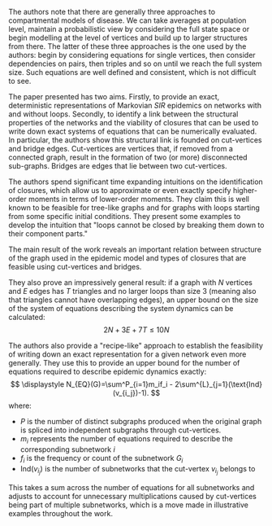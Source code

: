 The authors note that there are generally three approaches to compartmental models of disease. We can take averages at population level, maintain a probabilistic view by considering the full state space or begin modelling at the level of vertices and build up to larger structures from there. The latter of these three approaches is the one used by the authors: begin by considering equations for single vertices, then consider dependencies on pairs, then triples and so on until we reach the full system size. Such equations are well defined and consistent, which is not difficult to see.

The paper presented has two aims. Firstly, to provide an exact, deterministic representations of Markovian $SIR$ epidemics on networks with and without loops. Secondly, to identify a link between the structural properties of the networks and the viability of closures that can be used to write down exact systems of equations that can be numerically evaluated. In particular, the authors show this structural link is founded on cut-vertices and bridge edges. Cut-vertices are vertices that, if removed from a connected graph, result in the formation of two (or more) disconnected sub-graphs. Bridges are edges that lie between two cut-vertices.

The authors spend significant time expanding intuitions on the identification of closures, which allow us to approximate or even exactly specify higher-order moments in terms of lower-order moments. They claim this is well known to be feasible for tree-like graphs and for graphs with loops starting from some specific initial conditions. They present some examples to develop the intuition that "loops cannot be closed by breaking them down to their component parts."

The main result of the work reveals an important relation between structure of the graph used in the epidemic model and types of closures that are feasible using cut-vertices and bridges.

They also prove an impressively general result: if a graph with $N$ vertices and  $E$ edges has $T$ triangles and no larger loops than size 3 (meaning also that triangles cannot have overlapping edges), an upper bound on the size of the system of equations describing the system dynamics can be calculated:
$$
2N + 3E + 7T \leq 10N
$$

The authors also provide a "recipe-like" approach to establish the feasibility of writing down an exact representation for a given network even more generally. They use this to provide an upper bound for the number of equations required to describe epidemic dynamics exactly:
$$
\displaystyle N_{EQ}(G)=\sum^P_{i=1}m_if_i - 2\sum^{L}_{j=1}(\text{Ind}(v_{i_j})-1).
$$
where:
- $P$ is the number of distinct subgraphs produced when the original graph is spliced into independent subgraphs through cut-vertices.
- $m_i$ represents the number of equations required to describe the corresponding subnetwork $i$
- $f_i$ is the frequency or count of the subnetwork $G_i$
- $\text{Ind}(v_{i_j})$ is the number of subnetworks that the cut-vertex $v_{i_j}$ belongs to

This takes a sum across the number of equations for all subnetworks and adjusts to account for unnecessary multiplications caused by cut-vertices being part of multiple subnetworks, which is a move made in illustrative examples throughout the work.